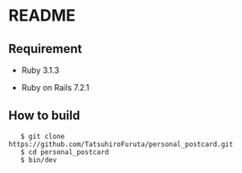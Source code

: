 # README

## Requirement

* Ruby 3.1.3

* Ruby on Rails 7.2.1

## How to build
 ```
    $ git clone https://github.com/TatsuhiroFuruta/personal_postcard.git
    $ cd personal_postcard
    $ bin/dev
  ```
<!-- * System dependencies 
  - bootsnap 
  - brakeman 
  - capybara 
  - carrierwave 
  - debug 
  - devise 
  - devise-i18n 
  - devise-i18n-views 
  - dotenv-rails 
  - error_highlight (>= 0.4.0) 
  - importmap-rails 
  - jbuilder
  - kaminari
  - puma (>= 5.0)
  - rails (~> 7.2.1)
  - ransack
  - rubocop-rails-omakase
  - selenium-webdriver
  - sprockets-rails
  - sqlite3 (>= 1.4)
  - stimulus-rails
  - tailwindcss-rails
  - turbo-rails
  - tzinfo-data
  - web-console

* Configuration

* Database creation

* Database initialization

* How to run the test suite

* Services (job queues, cache servers, search engines, etc.)

* Deployment instructions

* ... -->
